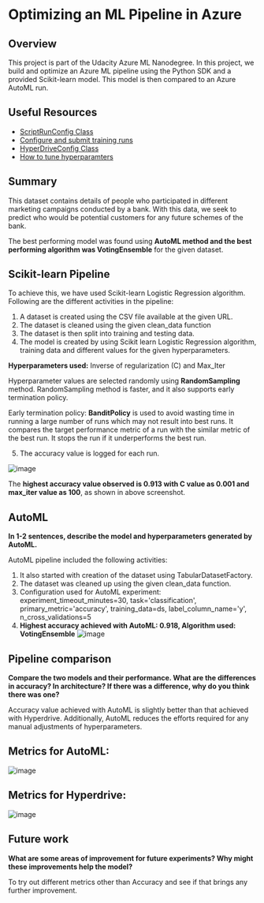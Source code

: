 # Optimizing an ML Pipeline in Azure
## Overview
This project is part of the Udacity Azure ML Nanodegree.
In this project, we build and optimize an Azure ML pipeline using the Python SDK and a provided Scikit-learn model.
This model is then compared to an Azure AutoML run.
## Useful Resources
- [ScriptRunConfig Class](https://docs.microsoft.com/en-us/python/api/azureml-core/azureml.core.scriptrunconfig?view=azure-ml-py)
- [Configure and submit training runs](https://docs.microsoft.com/en-us/azure/machine-learning/how-to-set-up-training-targets)
- [HyperDriveConfig Class](https://docs.microsoft.com/en-us/python/api/azureml-train-core/azureml.train.hyperdrive.hyperdriveconfig?view=azure-ml-py)
- [How to tune hyperparamters](https://docs.microsoft.com/en-us/azure/machine-learning/how-to-tune-hyperparameters)
## Summary
This dataset contains details of people who participated in different marketing campaigns conducted by a bank. With this data, we seek to predict who would be potential customers for any future schemes of the bank.

The best performing model was found using **AutoML method and the best performing algorithm was VotingEnsemble** for the given dataset.
## Scikit-learn Pipeline
To achieve this, we have used Scikit-learn Logistic Regression algorithm. Following are the different activities in the pipeline:
1. A dataset is created using the CSV file available at the given URL. 
2. The dataset is cleaned using the given clean_data function
3. The dataset is then split into training and testing data.
4. The model is created by using Scikit learn Logistic Regression algorithm, training data and different values for the given hyperparameters. 

**Hyperparameters used:**
Inverse of regularization (C) and Max_Iter

Hyperparameter values are selected randomly using **RandomSampling** method. RandomSampling method is faster, and it also supports early termination policy.

Early termination policy: **BanditPolicy** is used to avoid wasting time in running a large number of runs which may not result into best runs. It compares the target performance metric of a run with the similar metric of the best run. It stops the run if it underperforms the best run.

5. The accuracy value is logged for each run.

![image](https://user-images.githubusercontent.com/109726862/180614709-eb735ae5-a497-41b3-9883-e9fa395021ed.png)

The **highest accuracy value observed is 0.913 with C value as 0.001 and max_iter value as 100**, as shown in above screenshot.

## AutoML
**In 1-2 sentences, describe the model and hyperparameters generated by AutoML.**

AutoML pipeline included the following activities:
1.	It also started with creation of the dataset using TabularDatasetFactory.
2.	The dataset was cleaned up using the given clean_data function.
3.	Configuration used for AutoML experiment:
	experiment_timeout_minutes=30,
    	task='classification',
    	primary_metric='accuracy',
    	training_data=ds,
    	label_column_name='y',
    	n_cross_validations=5
4.	**Highest accuracy achieved with AutoML: 0.918, Algorithm used: VotingEnsemble**
![image](https://user-images.githubusercontent.com/109726862/180614832-0ba71bc3-866c-4352-8f31-dbca9ff19749.png)
 
## Pipeline comparison
**Compare the two models and their performance. What are the differences in accuracy? In architecture? If there was a difference, why do you think there was one?**

Accuracy value achieved with AutoML is slightly better than that achieved with Hyperdrive. Additionally, AutoML reduces the efforts required for any manual adjustments of hyperparameters.

## **Metrics for AutoML:**
![image](https://user-images.githubusercontent.com/109726862/180614866-da0177d4-98c0-4a2d-a0c7-b0fa290db645.png)

## **Metrics for Hyperdrive:**
![image](https://user-images.githubusercontent.com/109726862/180614729-92fb70ba-7b6f-477b-8366-e3be3473deee.png)
 

## Future work
**What are some areas of improvement for future experiments? Why might these improvements help the model?**

To try out different metrics other than Accuracy and see if that brings any further improvement.




